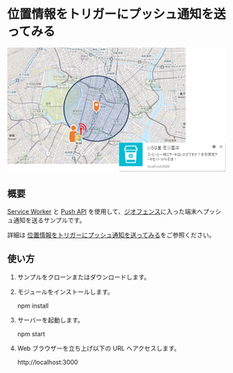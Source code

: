# 位置情報をトリガーにプッシュ通知を送ってみる

![](./img/overview.png)

## 概要

[Service Worker](https://developer.mozilla.org/ja/docs/Web/API/ServiceWorker_API) と [Push API](https://developer.mozilla.org/ja/docs/Web/API/Push_API) を使用して、[ジオフェンス](https://www.esrij.com/gis-guide/gis-other/geo-fense/)に入った端末へプッシュ通知を送るサンプルです。

詳細は [位置情報をトリガーにプッシュ通知を送ってみる]()をご参照ください。

## 使い方

1. サンプルをクローンまたはダウンロードします。
2. モジュールをインストールします。

    npm install

3. サーバーを起動します。

    npm start

4. Web ブラウザーを立ち上げ以下の URL へアクセスします。

    http://localhost:3000
